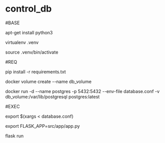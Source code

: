 # control_db

#BASE

apt-get install python3

virtualenv .venv

source .venv/bin/activate


#REQ

pip install -r requirements.txt

docker volume create --name db_volume

docker run -d --name postgres -p 5432:5432 --env-file database.conf -v db_volume:/var/lib/postgresql postgres:latest



#EXEC

export $(xargs < database.conf)

export FLASK_APP=src/app/app.py

flask run
